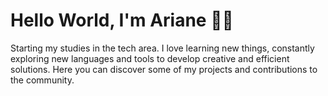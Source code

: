 <h1>Hello World, I'm Ariane 👋🏻</h1>

Starting my studies in the tech area. I love learning new things, constantly exploring new languages ​​and tools to develop creative and efficient solutions. Here you can discover some of my projects and contributions to the community.

<br>

